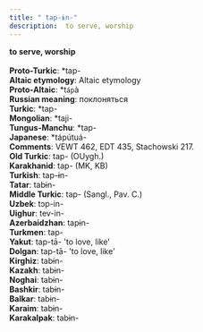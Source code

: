 ```yaml
---
title: " tap-ɨn-"
description:  to serve, worship
---
```

<strong> to serve, worship</strong><br><br>
<strong>Proto-Turkic</strong>:  *tap-<br>
<strong>Altaic etymology</strong>:  Altaic etymology<br>
<strong> Proto-Altaic</strong>:  *t`áp`à<br>
<strong>Russian meaning</strong>:  поклоняться<br>
<strong>Turkic</strong>:  *tap-<br>
<strong>Mongolian</strong>:  *taji-<br>
<strong>Tungus-Manchu</strong>:  *tap-<br>
<strong>Japanese</strong>:  *tápútuá-<br>
<strong>Comments</strong>:  VEWT 462, EDT 435, Stachowski 217.<br>
<strong>Old Turkic</strong>:  tap- (OUygh.)<br>
<strong>Karakhanid</strong>:  tap- (MK, KB)<br>
<strong>Turkish</strong>:  tap-ɨn-<br>
<strong>Tatar</strong>:  tabɨn-<br>
<strong>Middle Turkic</strong>:  tap- (Sangl., Pav. C.)<br>
<strong>Uzbek</strong>:  tɔp-in-<br>
<strong>Uighur</strong>:  tev-in-<br>
<strong>Azerbaidzhan</strong>:  tapɨn-<br>
<strong>Turkmen</strong>:  tap-<br>
<strong>Yakut</strong>:  tap-tā- 'to love, like'<br>
<strong>Dolgan</strong>:  tap-tā- 'to love, like'<br>
<strong>Kirghiz</strong>:  tabɨn-<br>
<strong>Kazakh</strong>:  tabɨn-<br>
<strong>Noghai</strong>:  tabɨn-<br>
<strong>Bashkir</strong>:  tabɨn-<br>
<strong>Balkar</strong>:  tabɨn-<br>
<strong>Karaim</strong>:  tabɨn-<br>
<strong>Karakalpak</strong>:  tabɨn-<br>


